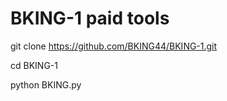 # BKING-1 paid tools

git clone https://github.com/BKING44/BKING-1.git



cd BKING-1


python BKING.py
